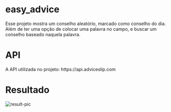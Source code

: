 # easy_advice

<p>Esse projeto mostra um conselho aleatório, marcado como conselho do dia. Além de ter uma opção de colocar uma palavra no campo, e buscar um conselho baseado naquela palavra.</p>

# API 

<p>A API utilizada no projeto: https://api.adviceslip.com</p>

# Resultado 

![result-pic](https://github.com/user-attachments/assets/92ae119a-8def-4e92-bf25-b80e72471d39)
